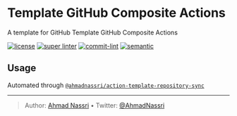 # Template GitHub Composite Actions

A template for GitHub Template GitHub Composite Actions

[![license][license-img]][license-url]
[![super linter][super-linter-img]][super-linter-url]
[![commit-lint][commit-lint-img]][commit-lint-url]
[![semantic][semantic-img]][semantic-url]

## Usage

Automated through [`@ahmadnassri/action-template-repository-sync`][]

  [`@ahmadnassri/action-template-repository-sync`]: https://github.com/ahmadnassri/action-template-repository-sync

----
> Author: [Ahmad Nassri](https://www.ahmadnassri.com/) &bull;
> Twitter: [@AhmadNassri](https://twitter.com/AhmadNassri)

[license-url]: LICENSE
[license-img]: https://badgen.net/github/license/ahmadnassri/template-action-composite

[release-url]: https://github.com/ahmadnassri/template-action-composite/releases
[release-img]: https://badgen.net/github/release/ahmadnassri/template-action-composite

[super-linter-url]: https://github.com/ahmadnassri/template-action-composite/actions?query=workflow%3Asuper-linter
[super-linter-img]: https://github.com/ahmadnassri/template-action-composite/workflows/super-linter/badge.svg

[commit-lint-url]: https://github.com/ahmadnassri/template-action-composite/actions?query=workflow%3Acommit-lint
[commit-lint-img]: https://github.com/ahmadnassri/template-action-composite/workflows/commit-lint/badge.svg

[semantic-url]: https://github.com/ahmadnassri/template-action-composite/actions?query=workflow%3Arelease
[semantic-img]: https://badgen.net/badge/📦/semantically%20released/blue
